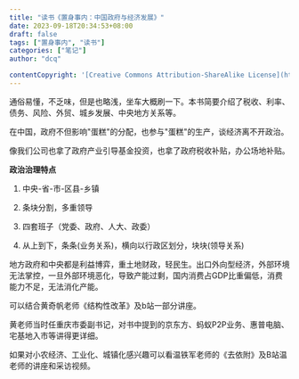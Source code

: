 ```yaml
---
title: "读书《置身事内：中国政府与经济发展》"
date: 2023-09-18T20:34:53+08:00
draft: false
tags: ["置身事内", "读书"]
categories: ["笔记"]
author: "dcq"

contentCopyright: '[Creative Commons Attribution-ShareAlike License](https://en.wikipedia.org/wiki/Wikipedia:Text_of_Creative_Commons_Attribution-ShareAlike_3.0_Unported_License)'
---
```


通俗易懂，不乏味，但是也略浅，坐车大概刷一下。本书简要介绍了税收、利率、债务、风险、外贸、城乡发展、中央地方关系等。

在中国，政府不但影响"蛋糕"的分配，也参与"蛋糕"的生产，谈经济离不开政治。

像我们公司也拿了政府产业引导基金投资，也拿了政府税收补贴，办公场地补贴。

**政治治理特点**

1. 中央-省-市-区县-乡镇

2. 条块分割，多重领导

3. 四套班子（党委、政府、人大、政委）

4. 从上到下，条条(业务关系)，横向以行政区划分，块块(领导关系)

地方政府和中央都是利益博弈，重土地财政，轻民生。出口外向型经济，外部环境无法掌控，一旦外部环境恶化，导致产能过剩，国内消费占GDP比重偏低，消费能力不足，无法消化产能。

可以结合黄奇帆老师《结构性改革》及b站一部分讲座。

黄老师当时任重庆市委副书记，对书中提到的京东方、蚂蚁P2P业务、惠普电脑、宅基地入市等讲得更详细。

如果对小农经济、工业化、城镇化感兴趣可以看温铁军老师的《去依附》及B站温老师的讲座和采访视频。
